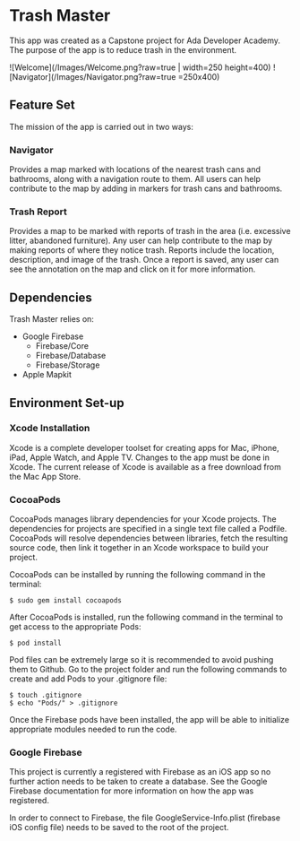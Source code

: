 # Trash Master
This app was created as a Capstone project for Ada Developer Academy. The purpose of the app is to reduce trash in the environment. 

![Welcome](/Images/Welcome.png?raw=true | width=250 height=400)
![Navigator](/Images/Navigator.png?raw=true =250x400)

## Feature Set
The mission of the app is carried out in two ways: 

### Navigator
Provides a map marked with locations of the nearest trash cans and bathrooms, along with a navigation route to them. All users can help contribute to the map by adding in markers for trash cans and bathrooms. 

### Trash Report
Provides a map to be marked with reports of trash in the area (i.e. excessive litter, abandoned furniture). Any user can help contribute to the map by making reports of where they notice trash. Reports include the location, description, and image of the trash. Once a report is saved, any user can see the annotation on the map and click on it for more information. 

## Dependencies
Trash Master relies on:

- Google Firebase
  - Firebase/Core
  - Firebase/Database
  - Firebase/Storage
- Apple Mapkit

## Environment Set-up

### Xcode Installation
Xcode is a complete developer toolset for creating apps for Mac, iPhone, iPad, Apple Watch, and Apple TV. Changes to the app must be done in Xcode. The current release of Xcode is available as a free download from the Mac App Store. 

### CocoaPods
CocoaPods manages library dependencies for your Xcode projects. The dependencies for projects are specified in a single text file called a Podfile. CocoaPods will resolve dependencies between libraries, fetch the resulting source code, then link it together in an Xcode workspace to build your project.

CocoaPods can be installed by running the following command in the terminal: 
```
$ sudo gem install cocoapods
```

After CocoaPods is installed, run the following command in the terminal to get access to the appropriate Pods:
```
$ pod install
```

Pod files can be extremely large so it is recommended to avoid pushing them to Github. Go to the project folder and run the following commands to create and add Pods to your .gitignore file:
```
$ touch .gitignore
$ echo "Pods/" > .gitignore
```

Once the Firebase pods have been installed, the app will be able to initialize appropriate modules needed to run the code. 

### Google Firebase
This project is currently a registered with Firebase as an iOS app so no further action needs to be taken to create a database. See the Google Firebase documentation for more information on how the app was registered. 

In order to connect to Firebase, the file GoogleService-Info.plist (firebase iOS config file) needs to be saved to the root of the project. 




